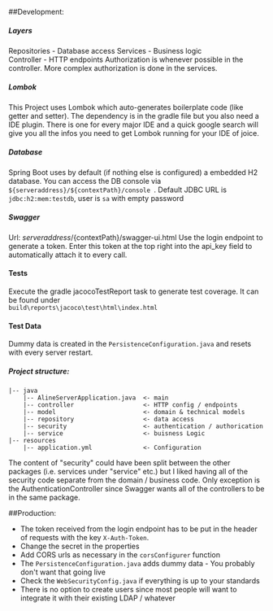 ##Development:

##### Layers
Repositories - Database access
Services - Business logic  
Controller - HTTP endpoints
Authorization is whenever possible in the controller. More complex authorization is done in the services.

##### Lombok
This Project uses Lombok which auto-generates boilerplate code (like getter and setter). The dependency is in the gradle file but you also need a IDE plugin. There is one for every major IDE and a quick google search will give you all the infos you need to get Lombok running for your IDE of joice. 

##### Database
Spring Boot uses by default (if nothing else is configured) a embedded H2 database.
You can access the DB console via `${serveraddress}/${contextPath}/console `. Default JDBC URL is `jdbc:h2:mem:testdb`, user is `sa` with empty password

##### Swagger
Url: ${serveraddress}/${contextPath}/swagger-ui.html
Use the login endpoint to generate a token. Enter this token at the top right into the api_key field to automatically attach it to every call.

#### Tests
Execute the gradle jacocoTestReport task to generate test coverage. It can be found under  
 `build\reports\jacoco\test\html\index.html`
 
#### Test Data
Dummy data is created in the `PersistenceConfiguration.java` and resets with every server restart.

##### Project structure:

    |-- java
        |-- AlineServerApplication.java  <- main
        |-- controller                   <- HTTP config / endpoints   
        |-- model                        <- domain & technical models
        |-- repository                   <- data access
        |-- security                     <- authentication / authorication
        |-- service                      <- buisness Logic
    |-- resources
        |-- application.yml              <- Configuration

The content of "security" could have been split between the other packages (i.e. services under "service" etc.) but I liked having all of the security code separate from the domain / business code. Only exception is the AuthenticationController since Swagger wants all of the controllers to be in the same package. 

##Production:
- The token received from the login endpoint has to be put in the header of requests with the key `X-Auth-Token`.
- Change the secret in the properties
- Add CORS urls as necessary in the `corsConfigurer` function
- The `PersistenceConfiguration.java` adds dummy data - You probably don't want that going live
- Check the `WebSecurityConfig.java` if everything is up to your standards
- There is no option to create users since most people will want to integrate it with their existing LDAP / whatever 
